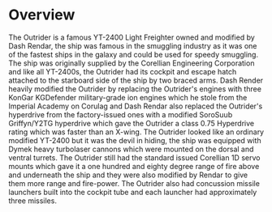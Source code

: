 # Overview

The Outrider is a famous YT-2400 Light Freighter owned and modified by Dash Rendar, the ship was famous in the smuggling industry as it was one of the fastest ships in the galaxy and could be used for speedy smuggling.
The ship was originally supplied by the Corellian Engineering Corporation and like all YT-2400s, the Outrider had its cockpit and escape hatch attached to the starboard side of the ship by two braced arms.
Dash Render heavily modified the Outrider by replacing the Outrider's engines with three KonGar KGDefender military-grade ion engines which he stole from the Imperial Academy on Corulag and Dash Rendar also replaced the Outrider's hyperdrive from the factory-issued ones with a modified SoroSuub Griffyn/Y2TG hyperdrive which gave the Outrider a class 0.75 Hyperdrive rating which was faster than an X-wing.
The Outrider looked like an ordinary modified YT-2400 but it was the devil in hiding, the ship was equipped with Dymek heavy turbolaser cannons which were mounted on the dorsal and ventral turrets.
The Outrider still had the standard issued Corellian 1D servo mounts which gave it a one hundred and eighty degree range of fire above and underneath the ship and they were also modified by Rendar to give them more range and fire-power.
The Outrider also had concussion missile launchers built into the cockpit tube and each launcher had approximately three missiles.
